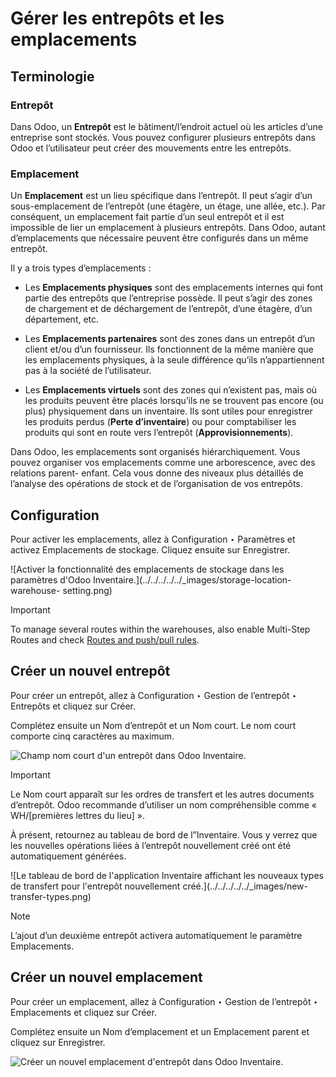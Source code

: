 # Gérer les entrepôts et les emplacements

## Terminologie

### Entrepôt

Dans Odoo, un **Entrepôt** est le bâtiment/l’endroit actuel où les articles
d’une entreprise sont stockés. Vous pouvez configurer plusieurs entrepôts dans
Odoo et l’utilisateur peut créer des mouvements entre les entrepôts.

### Emplacement

Un **Emplacement** est un lieu spécifique dans l’entrepôt. Il peut s’agir d’un
sous-emplacement de l’entrepôt (une étagère, un étage, une allée, etc.). Par
conséquent, un emplacement fait partie d’un seul entrepôt et il est impossible
de lier un emplacement à plusieurs entrepôts. Dans Odoo, autant d’emplacements
que nécessaire peuvent être configurés dans un même entrepôt.

Il y a trois types d’emplacements :

  * Les **Emplacements physiques** sont des emplacements internes qui font partie des entrepôts que l’entreprise possède. Il peut s’agir des zones de chargement et de déchargement de l’entrepôt, d’une étagère, d’un département, etc.

  * Les **Emplacements partenaires** sont des zones dans un entrepôt d’un client et/ou d’un fournisseur. Ils fonctionnent de la même manière que les emplacements physiques, à la seule différence qu’ils n’appartiennent pas à la société de l’utilisateur.

  * Les **Emplacements virtuels** sont des zones qui n’existent pas, mais où les produits peuvent être placés lorsqu’ils ne se trouvent pas encore (ou plus) physiquement dans un inventaire. Ils sont utiles pour enregistrer les produits perdus (**Perte d’inventaire**) ou pour comptabiliser les produits qui sont en route vers l’entrepôt (**Approvisionnements**).

Dans Odoo, les emplacements sont organisés hiérarchiquement. Vous pouvez
organiser vos emplacements comme une arborescence, avec des relations parent-
enfant. Cela vous donne des niveaux plus détaillés de l’analyse des opérations
de stock et de l’organisation de vos entrepôts.

## Configuration

Pour activer les emplacements, allez à Configuration ‣ Paramètres et activez
Emplacements de stockage. Cliquez ensuite sur Enregistrer.

![Activer la fonctionnalité des emplacements de stockage dans les paramètres
d'Odoo Inventaire.](../../../../../_images/storage-location-warehouse-
setting.png)

Important

To manage several routes within the warehouses, also enable Multi-Step Routes
and check [Routes and push/pull rules](use_routes.html).

## Créer un nouvel entrepôt

Pour créer un entrepôt, allez à Configuration ‣ Gestion de l’entrepôt ‣
Entrepôts et cliquez sur Créer.

Complétez ensuite un Nom d’entrepôt et un Nom court. Le nom court comporte
cinq caractères au maximum.

![Champ nom court d'un entrepôt dans Odoo
Inventaire.](../../../../../_images/create-new-warehouse.png)

Important

Le Nom court apparaît sur les ordres de transfert et les autres documents
d’entrepôt. Odoo recommande d’utiliser un nom compréhensible comme «
WH/[premières lettres du lieu] ».

À présent, retournez au tableau de bord de l”Inventaire. Vous y verrez que les
nouvelles opérations liées à l’entrepôt nouvellement créé ont été
automatiquement générées.

![Le tableau de bord de l'application Inventaire affichant les nouveaux types
de transfert pour l'entrepôt nouvellement créé.](../../../../../_images/new-
transfer-types.png)

Note

L’ajout d’un deuxième entrepôt activera automatiquement le paramètre
Emplacements.

## Créer un nouvel emplacement

Pour créer un emplacement, allez à Configuration ‣ Gestion de l’entrepôt ‣
Emplacements et cliquez sur Créer.

Complétez ensuite un Nom d’emplacement et un Emplacement parent et cliquez sur
Enregistrer.

![Créer un nouvel emplacement d'entrepôt dans Odoo
Inventaire.](../../../../../_images/create-new-location.png)


